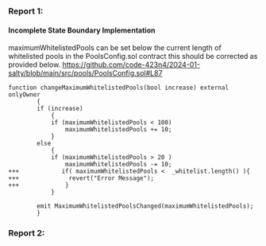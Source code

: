 ### Report 1:
#### Incomplete State Boundary Implementation
maximumWhitelistedPools can be set below the current length of whitelisted pools in the PoolsConfig.sol contract this should be corrected as provided below.
https://github.com/code-423n4/2024-01-salty/blob/main/src/pools/PoolsConfig.sol#L87
```solidity
function changeMaximumWhitelistedPools(bool increase) external onlyOwner
        {
        if (increase)
            {
            if (maximumWhitelistedPools < 100)
                maximumWhitelistedPools += 10;
            }
        else
            {
            if (maximumWhitelistedPools > 20 )
                maximumWhitelistedPools -= 10;
+++            if( maximumWhitelistedPools <  _whitelist.length() ){
+++              revert("Error Message");
+++             }
            }

		emit MaximumWhitelistedPoolsChanged(maximumWhitelistedPools);
        }
```
###  Report 2:
